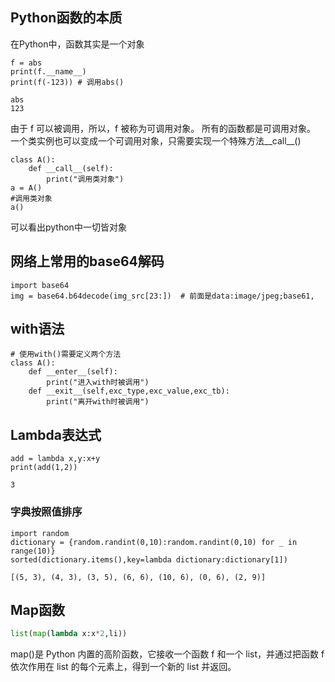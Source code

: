 ## Python函数的本质

在Python中，函数其实是一个对象

```
f = abs
print(f.__name__)
print(f(-123)) # 调用abs()
```

```
abs
123
```

由于 f 可以被调用，所以，f 被称为可调用对象。 所有的函数都是可调用对象。 一个类实例也可以变成一个可调用对象，只需要实现一个特殊方法__call__()

```
class A():
    def __call__(self):
        print("调用类对象")
a = A()
#调用类对象
a()
```

可以看出python中一切皆对象

## 网络上常用的base64解码

```
import base64
img = base64.b64decode(img_src[23:])  # 前面是data:image/jpeg;base61,
```

## with语法

```
# 使用with()需要定义两个方法
class A():
    def __enter__(self):
        print("进入with时被调用")
    def __exit__(self,exc_type,exc_value,exc_tb):
        print("离开with时被调用")
```

## Lambda表达式

```
add = lambda x,y:x+y
print(add(1,2))
```

```
3
```

### 字典按照值排序

```
import random
dictionary = {random.randint(0,10):random.randint(0,10) for _ in range(10)}
sorted(dictionary.items(),key=lambda dictionary:dictionary[1])
```

```
[(5, 3), (4, 3), (3, 5), (6, 6), (10, 6), (0, 6), (2, 9)]
```

## Map函数

```python
list(map(lambda x:x*2,li))
```

map()是 Python 内置的高阶函数，它接收一个函数 f 和一个 list，并通过把函数 f 依次作用在 list 的每个元素上，得到一个新的 list 并返回。